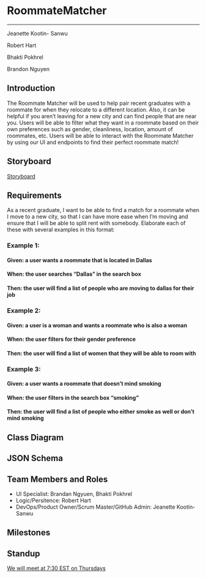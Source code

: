 # RoommateMatcher
---

Jeanette Kootin- Sanwu

Robert Hart

Bhakti Pokhrel

Brandon Nguyen

## Introduction
The Roommate Matcher will be used to help pair recent graduates with a roommate for when they relocate to a different location. Also, it can be helpful if you aren’t leaving for a new city and can find people that are near you. 
Users will be able to filter what they want in a roommate based on their own preferences such as gender, cleanliness, location, amount of roommates, etc. 
Users will be able to interact with the Roommate Matcher by using our UI and endpoints to find their perfect roommate match!

## Storyboard
[Storyboard](https://online.visual-paradigm.com/share.jsp?id=313538363632392d32#diagram:workspace=eqtcqchr&proj=0&id=2&view)

## Requirements

As a recent graduate, I want to be able to find a match for a roommate when I move to a new city, so that I can have more ease when I’m moving and ensure that I will be able to split rent with somebody.
Elaborate each of these with several examples in this format:
### Example 1:
#### Given: a user wants a roommate that is located in Dallas
#### When: the user searches “Dallas” in the search box
#### Then: the user will find a list of people who are moving to dallas for their job
### Example 2:
#### Given: a user is a woman and wants a roommate who is also a woman
#### When: the user filters for their gender preference
#### Then: the user will find a list of women that they will be able to room with
### Example 3:
#### Given: a user wants a roommate that doesn’t mind smoking
#### When: the user filters in the search box “smoking”
#### Then: the user will find a list of people who either smoke as well or don’t mind smoking

## Class Diagram

## JSON Schema

## Team Members and Roles
- UI Specialist: Brandan Ngyuen, Bhakti Pokhrel
- Logic/Persitence: Robert Hart 
- DevOps/Product Owner/Scrum Master/GitHub Admin: Jeanette Kootin- Sanwu

## Milestones

## Standup
[We will meet at 7:30 EST on Thursdays](https://teams.microsoft.com/l/meetup-join/19%3ameeting_NTQ4ODBlNTAtZWFjNi00YWFhLWJlNjAtNmM5OTQwZWM3YzBj%40thread.v2/0?context=%7b%22Tid%22%3a%22f5222e6c-5fc6-48eb-8f03-73db18203b63%22%2c%22Oid%22%3a%225705403b-7546-4aac-b858-9d09d3efb663%22%7d)


